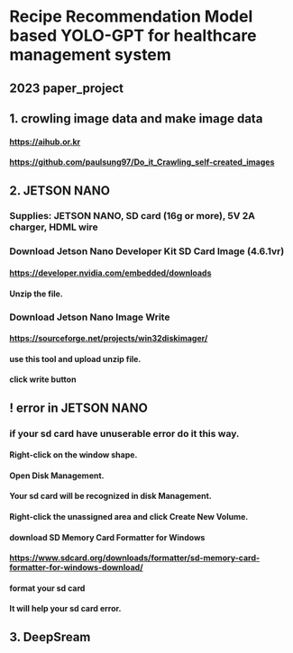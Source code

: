 Recipe Recommendation Model based YOLO-GPT for healthcare management system
===========================================================================

2023 paper_project
------------------

## 1. crowling image data and make image data 

#### https://aihub.or.kr

#### https://github.com/paulsung97/Do_it_Crawling_self-created_images



## 2. JETSON NANO

### Supplies: JETSON NANO, SD card (16g or more), 5V 2A charger, HDML wire


### Download Jetson Nano Developer Kit SD Card Image  (4.6.1vr)
#### https://developer.nvidia.com/embedded/downloads
#### Unzip the file.


### Download Jetson Nano Image Write
#### https://sourceforge.net/projects/win32diskimager/
#### use this tool and upload unzip file.
#### click write button



## ! error in JETSON NANO

### if your sd card have unuserable error do it this way.

#### Right-click on the window shape.

#### Open Disk Management.

#### Your sd card will be recognized in disk Management. 

#### Right-click the unassigned area and click Create New Volume.

#### download SD Memory Card Formatter for Windows 
#### https://www.sdcard.org/downloads/formatter/sd-memory-card-formatter-for-windows-download/


#### format your sd card 

#### It will help your sd card error.



## 3. DeepSream
